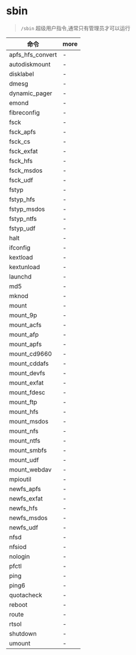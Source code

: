 # sbin

> `/sbin` 超级用户指令,通常只有管理员才可以运行

| 命令             | more |
| ---------------- | ---- |
| apfs_hfs_convert | -    |
| autodiskmount    | -    |
| disklabel        | -    |
| dmesg            | -    |
| dynamic_pager    | -    |
| emond            | -    |
| fibreconfig      | -    |
| fsck             | -    |
| fsck_apfs        | -    |
| fsck_cs          | -    |
| fsck_exfat       | -    |
| fsck_hfs         | -    |
| fsck_msdos       | -    |
| fsck_udf         | -    |
| fstyp            | -    |
| fstyp_hfs        | -    |
| fstyp_msdos      | -    |
| fstyp_ntfs       | -    |
| fstyp_udf        | -    |
| halt             | -    |
| ifconfig         | -    |
| kextload         | -    |
| kextunload       | -    |
| launchd          | -    |
| md5              | -    |
| mknod            | -    |
| mount            | -    |
| mount_9p         | -    |
| mount_acfs       | -    |
| mount_afp        | -    |
| mount_apfs       | -    |
| mount_cd9660     | -    |
| mount_cddafs     | -    |
| mount_devfs      | -    |
| mount_exfat      | -    |
| mount_fdesc      | -    |
| mount_ftp        | -    |
| mount_hfs        | -    |
| mount_msdos      | -    |
| mount_nfs        | -    |
| mount_ntfs       | -    |
| mount_smbfs      | -    |
| mount_udf        | -    |
| mount_webdav     | -    |
| mpioutil         | -    |
| newfs_apfs       | -    |
| newfs_exfat      | -    |
| newfs_hfs        | -    |
| newfs_msdos      | -    |
| newfs_udf        | -    |
| nfsd             | -    |
| nfsiod           | -    |
| nologin          | -    |
| pfctl            | -    |
| ping             | -    |
| ping6            | -    |
| quotacheck       | -    |
| reboot           | -    |
| route            | -    |
| rtsol            | -    |
| shutdown         | -    |
| umount           | -    |
